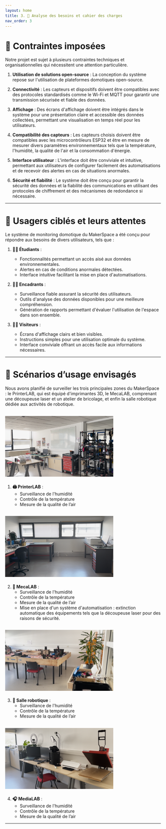 ```yaml
---
layout: home
title: 3. 📝 Analyse des besoins et cahier des charges
nav_order: 3
---
```


# 🔧 Contraintes imposées

Notre projet est sujet à plusieurs contraintes techniques et organisationnelles qui nécessitent une attention particulière.

1. **Utilisation de solutions open-source** : La conception du système repose sur l'utilisation de plateformes domotiques open-source.

2. **Connectivité** : Les capteurs et dispositifs doivent être compatibles avec des protocoles standardisés comme le Wi-Fi et MQTT pour garantir une transmission sécurisée et fiable des données.

3. **Affichage** : Des écrans d'affichage doivent être intégrés dans le système pour une présentation claire et accessible des données collectées, permettant une visualisation en temps réel pour les utilisateurs.

4. **Compatibilité des capteurs** : Les capteurs choisis doivent être compatibles avec les microcontrôleurs ESP32 et être en mesure de mesurer divers paramètres environnementaux tels que la température, l'humidité, la qualité de l'air et la consommation d'énergie.

5. **Interface utilisateur** : L'interface doit être conviviale et intuitive, permettant aux utilisateurs de configurer facilement des automatisations et de recevoir des alertes en cas de situations anormales.

6. **Sécurité et fiabilité** : Le système doit être conçu pour garantir la sécurité des données et la fiabilité des communications en utilisant des protocoles de chiffrement et des mécanismes de redondance si nécessaire.

---

# 👥 Usagers ciblés et leurs attentes

Le système de monitoring domotique du MakerSpace a été conçu pour répondre aux besoins de divers utilisateurs, tels que :

1. **👨‍🎓 Étudiants** :
   - Fonctionnalités permettant un accès aisé aux données environnementales.
   - Alertes en cas de conditions anormales détectées.
   - Interface intuitive facilitant la mise en place d'automatisations.

2. **👩‍🏫 Encadrants** :
   - Surveillance fiable assurant la sécurité des utilisateurs.
   - Outils d'analyse des données disponibles pour une meilleure compréhension.
   - Génération de rapports permettant d'évaluer l'utilisation de l'espace dans son ensemble.

3. **👨‍💼 Visiteurs** :
   - Écrans d'affichage clairs et bien visibles.
   - Instructions simples pour une utilisation optimale du système.
   - Interface conviviale offrant un accès facile aux informations nécessaires.

---

# 📝 Scénarios d’usage envisagés

Nous avons planifié de surveiller les trois principales zones du MakerSpace : le PrinterLAB, qui est équipé d'imprimantes 3D, le MecaLAB, comprenant une découpeuse laser et un atelier de bricolage, et enfin la salle robotique dédiée aux activités de robotique.

## <img src="images/printerlab.png" alt="Schéma"  width="350"/>

1. **🖨️ PrinterLAB** :
   - Surveillance de l'humidité
   - Contrôle de la température
   - Mesure de la qualité de l’air

## <img src="images/mecalab.png" alt="Schéma"  width="350"/>

2. **🔧 MecaLAB** :
   - Surveillance de l'humidité
   - Contrôle de la température
   - Mesure de la qualité de l’air
   - Mise en place d'un système d'automatisation : extinction automatique des équipements tels que la découpeuse laser pour des raisons de sécurité.

## <img src="images/salle robotique.png" alt="Schéma"  width="350"/>

3. **🤖 Salle robotique** :
   - Surveillance de l'humidité
   - Contrôle de la température
   - Mesure de la qualité de l’air
  
## <img src="images/medialab.png" alt="Schéma"  width="350"/>

4. **🎧 MediaLAB** :
   - Surveillance de l'humidité
   - Contrôle de la température
   - Mesure de la qualité de l’air

---
